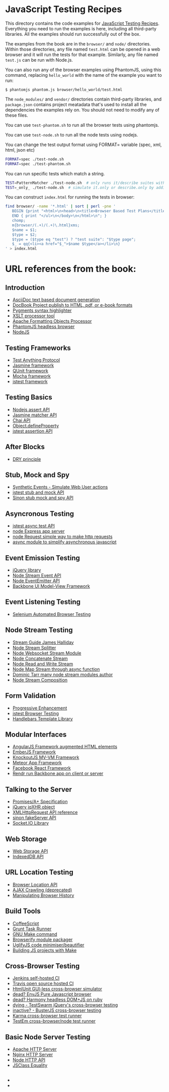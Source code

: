 JavaScript Testing Recipes
==========================

This directory contains the code examples for [JavaScript Testing
Recipes](http://jstesting.jcoglan.com). Everything you need to run the examples
is here, including all third-party libraries. All the examples should run
successfully out of the box.

The examples from the book are in the `browser/` and `node/` directories. Within
those directories, any file named `test.html` can be opened in a web browser and
it will run the tests for that example. Similarly, any file named `test.js` can
be run with Node.js.

You can also run any of the browser examples using PhantomJS, using this
command, replacing `hello_world` with the name of the example you want to run:

    $ phantomjs phantom.js browser/hello_world/test.html

The `node_modules/` and `vendor/` directories contain third-party libraries, and
`package.json` contains project meatadata that's used to install all the
dependencies the examples rely on. You should not need to modify any of these
files.

You can use `test-phantom.sh` to run all the browser tests using phantomjs.

You can use `test-node.sh` to run all the node tests using nodejs.

You can change the test output format using FORMAT= variable (spec, xml, html, json etc)

```bash
FORMAT=spec ./test-node.sh
FORMAT=spec ./test-phantom.sh
```

You can run specific tests which match a string.

```bash
TEST=PatternMatcher ./test-node.sh  # only runs it/describe suites with PatternMatcher in their descriptive string.
TEST=_only_ ./test-node.sh  # simulate it.only or describe.only by adding _only_ to the test name
```

You can construct `index.html` for running the tests in browser:

```bash
find browser/ -name '*.html' | sort | perl -pne '
   BEGIN {print "<html>\n<head>\n<title>Browser Based Test Plans</title>\n<style>\nbody {\nbackground: black;\ncolor: yellow;\n}\n</style>\n</head>\n<body>\n<h4>Browser Based Test Plans</h4>\n<ul>\n"; }
   END { print "</ul>\n</body>\n</html>\n"; }
   chomp;
   m{browser/(.+)/(.+)\.html}xms;
   $name = $1;
   $type = $2;
   $type = ($type eq "test") ? "test suite": "$type page";
   $_ = qq{<li><a href="$_">$name $type</a></li>\n}
' > index.html
```

# URL references from the book:

## Introduction

 * [AsciiDoc text based document generation](http://www.methods.co.nz/asciidoc/#_introduction)
 * [DocBook Project publish to HTML, pdf, or e-book formats](http://docbook.sourceforge.net/)
 * [Pygments syntax highlighter](http://pygments.org/)
 * [XSLT processor tool](http://xmlsoft.org/XSLT/xsltproc2.html)
 * [Apache Formatting Objects Processor](https://xmlgraphics.apache.org/fop/)
 * [PhantomJS headless browser](http://phantomjs.org/)
 * [NodeJS](https://nodejs.org/en/)

## Testing Frameworks

 * [Test Anything Protocol](http://testanything.org/)
 * [Jasmine framework](http://jasmine.github.io/)
 * [QUnit framework](http://qunitjs.com/)
 * [Mocha framework](https://mochajs.org/)
 * [jstest framework](http://jstest.jcoglan.com/)

## Testing Basics

 * [Nodejs assert API](http://nodejs.org/api/assert.html)
 * [Jasmine matcher API](http://jasmine.github.io/1.3/introduction.html#section-Included_Matchers)
 * [Chai API](http://chaijs.com/)
 * [Object.defineProperty](https://developer.mozilla.org/en-US/docs/Web/JavaScript/Reference/Global_Objects/Object/defineProperty)
 * [jstest assertion API](http://jstest.jcoglan.com/assertions.html)

## After Blocks

 * [DRY principle](http://en.wikipedia.org/wiki/Don't_repeat_yourself)

## Stub, Mock and Spy

 * [Synthetic Events - Simulate Web User actions](https://github.com/bitovi/syn)
 * [jstest stub and mock API](http://jstest.jcoglan.com/mocking.html)
 * [Sinon stub mock and spy API](http://sinonjs.org/)

## Asyncronous Testing

 * [jstest async test API](http://jstest.jcoglan.com/async.html)
 * [node Express app server](http://expressjs.com/)
 * [node Request simple way to make http requests](https://npmjs.org/package/request)
 * [async module to simplify asynchronous javascript](https://npmjs.org/package/async)

## Event Emission Testing

 * [jQuery library](http://jquery.com/)
 * [Node Stream Event API](http://nodejs.org/api/stream.html)
 * [Node EventEmitter API](http://nodejs.org/api/events.html)
 * [Backbone UI Model-View Framework](http://backbonejs.org/)

## Event Listening Testing

 * [Selenium Automated Browser Testing](http://www.seleniumhq.org/)

## Node Stream Testing

 * [Stream Guide James Halliday](https://github.com/substack/stream-handbook)
 * [Node Stream Splitter](https://npmjs.org/package/split)
 * [Node Websocket Stream Module](https://npmjs.org/package/websocket-driver)
 * [Node Concatenate Stream](https://npmjs.org/package/concat-stream)
 * [Node Read and Write Stream](https://npmjs.org/package/through)
 * [Node Map Stream through async function](https://npmjs.org/package/map-stream)
 * [Dominic Tarr many node stream modules author](https://github.com/dominictarr)
 * [Node Stream Composition](https://npmjs.org/package/stream-combiner)

## Form Validation

 * [Progressive Enhancement](http://alistapart.com/article/understandingprogressiveenhancement)
 * [jstest Browser Testing](http://jstest.jcoglan.com/browser.html)
 * [Handlebars Template Library](http://handlebarsjs.com/)

## Modular Interfaces

 * [AngularJS Framework augmented HTML elements](http://angularjs.org/)
 * [EmberJS Framework](http://emberjs.com/)
 * [KnockoutJS MV-VM Framework](http://knockoutjs.com/)
 * [Meteor App Framework](https://www.meteor.com/)
 * [Facebook React Framework](http://facebook.github.io/react/)
 * [Rendr run Backbone app on client or server](https://www.npmjs.org/package/rendr)

## Talking to the Server

 * [Promises/A+ Specification](http://promisesaplus.com/)
 * [jQuery jqXHR object](http://api.jquery.com/jQuery.ajax/#jqXHR)
 * [XMLHttpRequest API reference](https://developer.mozilla.org/en-US/docs/Web/API/XMLHttpRequest)
 * [sinon fakeServer API](http://sinonjs.org/#fakeServer)
 * [Socket.IO Library](http://socket.io/)

## Web Storage

 * [Web Storage API](https://developer.mozilla.org/en-US/docs/Web/Guide/API/DOM/Storage)
 * [IndexedDB API](https://developer.mozilla.org/en/docs/IndexedDB)

## URL Location Testing

 * [Browser Location API](https://developer.mozilla.org/en-US/docs/Web/API/Window.location)
 * [AJAX Crawling (deprecated)](https://developers.google.com/webmasters/ajax-crawling/docs/specification)
 * [Manipulating Browser History](https://developer.mozilla.org/en-US/docs/Web/Guide/API/DOM/Manipulating_the_browser_history)

## Build Tools

 * [CoffeeScript](http://coffeescript.org/)
 * [Grunt Task Runner](http://gruntjs.com/)
 * [GNU Make command](http://www.gnu.org/software/make/)
 * [Browserify module packager](http://browserify.org/)
 * [UglifyJS code minimiser/beautifier](https://npmjs.org/package/uglify-js)
 * [Building JS projects with Make](http://blog.jcoglan.com/2014/02/05/building-javascript-projects-with-make/)

## Cross-Browser Testing
 * [Jenkins self-hosted CI](http://jenkins-ci.org/)
 * [Travis open source hosted CI](https://travis-ci.org/)
 * [HtmlUnit GUI-less cross-browser simulator](http://htmlunit.sourceforge.net/)
 * [dead? EnvJS Pure Javascript browser](https://github.com/thatcher/env-js)
 * [dead? Harmony headless DOM+JS on ruby](https://github.com/mynyml/harmony)
 * [dying - TestSwarm jQuery's cross-browser testing](https://github.com/jquery/testswarm)
 * [inactive? - BusterJS cross-browser testing](http://busterjs.org/)
 * [Karma cross-browser test runner](http://karma-runner.github.io/)
 * [TestEm cross-browser/node test runner](https://www.npmjs.org/package/testem/)

## Basic Node Server Testing

 * [Apache HTTP Server](http://httpd.apache.org/)
 * [Nginx HTTP Server](http://nginx.org/)
 * [Node HTTP API](http://nodejs.org/api/http.html)
 * [JSClass Equality](http://jsclass.jcoglan.com/equality.html)

## 

 * []()
 * []()
